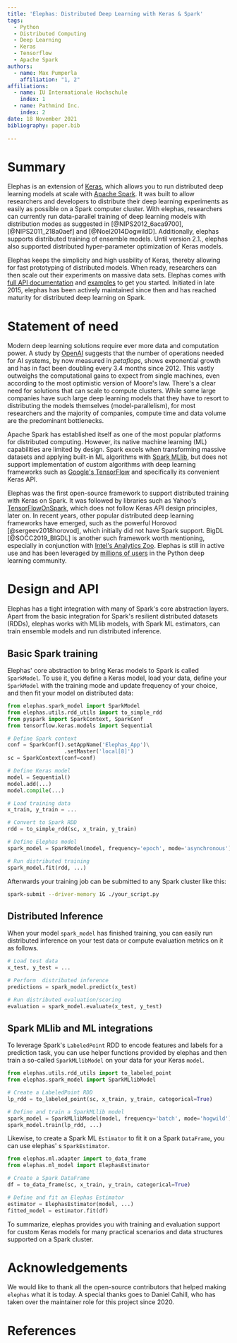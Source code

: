 ```yaml
---
title: 'Elephas: Distributed Deep Learning with Keras & Spark'
tags:
  - Python
  - Distributed Computing
  - Deep Learning
  - Keras
  - Tensorflow
  - Apache Spark
authors:
  - name: Max Pumperla
    affiliation: "1, 2"
affiliations:
  - name: IU Internationale Hochschule
    index: 1
  - name: Pathmind Inc.
    index: 2 
date: 18 November 2021
bibliography: paper.bib
    
---
```


# Summary

Elephas is an extension of [Keras](https://keras.io/), which allows you to run distributed deep learning models at scale with [Apache Spark](http://spark.apache.org/).
It was built to allow researchers and developers to distribute their deep learning experiments as easily as possible on a Spark computer cluster.
With elephas, researchers can currently run data-parallel training of deep learning models with distribution modes as suggested in [@NIPS2012_6aca9700], [@NIPS2011_218a0aef] and [@Noel2014DogwildD].
Additionally, elephas supports distributed training of ensemble models.
Until version 2.1., elephas also supported distributed hyper-parameter optimization of Keras models.

Elephas keeps the simplicity and high usability of Keras, thereby allowing for fast prototyping of distributed models.
When ready, researchers can then scale out their experiments on massive data sets.
Elephas comes with [full API documentation](http://maxpumperla.com/elephas/) and [examples](https://github.com/maxpumperla/elephas/blob/master/examples/Spark_ML_Pipeline.ipynb) to get you started.
Initiated in late 2015, elephas has been actively maintained since then and has reached maturity for distributed deep learning on Spark.

# Statement of need

Modern deep learning solutions require ever more data and computation power.
A study by [OpenAI](https://openai.com/blog/ai-and-compute) suggests that the number of operations needed for AI systems, by now measured in _petaflops_, shows exponential growth and has in fact been doubling every 3.4 months since 2012.
This vastly outweighs the computational gains to expect from single machines, even according to the most optimistic version of Moore's law.
There's a clear need for solutions that can scale to compute clusters.
While some large companies have such large deep learning models that they have to resort to distributing the models themselves (model-parallelism), for most researchers and the majority of companies, compute time and data volume are the predominant bottlenecks.

Apache Spark has established itself as one of the most popular platforms for distributed computing.
However, its native machine learning (ML) capabilities are limited by design.
Spark excels when transforming massive datasets and applying built-in ML algorithms with [Spark MLlib](http://spark.apache.org/mllib/), but does not support implementation of custom algorithms with deep learning frameworks such as [Google's TensorFlow](https://www.tensorflow.org/) and specifically its convenient Keras API.

Elephas was the first open-source framework to support distributed training with Keras on Spark.
It was followed by libraries such as Yahoo's [TensorFlowOnSpark](https://github.com/yahoo/TensorFlowOnSpark), which does not follow Keras API design principles, later on.
In recent years, other popular distributed deep learning frameworks have emerged, such as the powerful Horovod [@sergeev2018horovod], which initially did not have Spark support.
BigDL [@SOCC2019_BIGDL] is another such framework worth mentioning, especially in conjunction with [Intel's Analytics Zoo](https://github.com/intel-analytics/analytics-zoo).
Elephas is still in active use and has been leveraged by [millions of users](https://pypistats.org/packages/elephas) in the Python deep learning community.

# Design and API

Elephas has a tight integration with many of Spark's core abstraction layers. Apart from the basic integration for Spark's resilient distributed datasets (RDDs), elephas works with MLlib models, with Spark ML estimators, can train ensemble models and run distributed inference.

## Basic Spark training

Elephas' core abstraction to bring Keras models to Spark is called `SparkModel`.
To use it, you define a Keras model, load your data, define your `SparkModel` with the training mode and update frequency of your choice, and then fit your model on distributed data:

```python
from elephas.spark_model import SparkModel
from elephas.utils.rdd_utils import to_simple_rdd
from pyspark import SparkContext, SparkConf
from tensorflow.keras.models import Sequential

# Define Spark context
conf = SparkConf().setAppName('Elephas_App')\
                  .setMaster('local[8]')
sc = SparkContext(conf=conf)

# Define Keras model
model = Sequential()  
model.add(...)
model.compile(...)

# Load training data
x_train, y_train = ... 

# Convert to Spark RDD
rdd = to_simple_rdd(sc, x_train, y_train)

# Define Elephas model
spark_model = SparkModel(model, frequency='epoch', mode='asynchronous')

# Run distributed training
spark_model.fit(rdd, ...)
```

Afterwards your training job can be submitted to any Spark cluster like this:

```bash
spark-submit --driver-memory 1G ./your_script.py
```

## Distributed Inference

When your model `spark_model` has finished training, you can easily run distributed inference on your test data or compute evaluation metrics on it as follows.

```python
# Load test data
x_test, y_test = ...

# Perform  distributed inference
predictions = spark_model.predict(x_test)

# Run distributed evaluation/scoring
evaluation = spark_model.evaluate(x_test, y_test)
```

## Spark MLlib and ML integrations

To leverage Spark's `LabeledPoint` RDD to encode features and labels for a prediction task, you can use helper functions provided by elephas and then train a so-called `SparkMLlibModel` on your data for your Keras `model`.

```python
from elephas.utils.rdd_utils import to_labeled_point
from elephas.spark_model import SparkMLlibModel

# Create a LabeledPoint RDD
lp_rdd = to_labeled_point(sc, x_train, y_train, categorical=True)

# Define and train a SparkMLlib model
spark_model = SparkMLlibModel(model, frequency='batch', mode='hogwild')
spark_model.train(lp_rdd, ...)
```

Likewise, to create a Spark ML `Estimator` to fit it on a Spark `DataFrame`, you can use elephas' s `SparkEstimator`.

```python
from elephas.ml.adapter import to_data_frame
from elephas.ml_model import ElephasEstimator

# Create a Spark DataFrame
df = to_data_frame(sc, x_train, y_train, categorical=True)

# Define and fit an Elephas Estimator
estimator = ElephasEstimator(model, ...)
fitted_model = estimator.fit(df)
```

To summarize, elephas provides you with training and evaluation support for custom Keras models for many practical scenarios and data structures supported on a Spark cluster.

# Acknowledgements

We would like to thank all the open-source contributors that helped making `elephas` what it is today.
A special thanks goes to Daniel Cahill, who has taken over the maintainer role for this project since 2020.

# References
